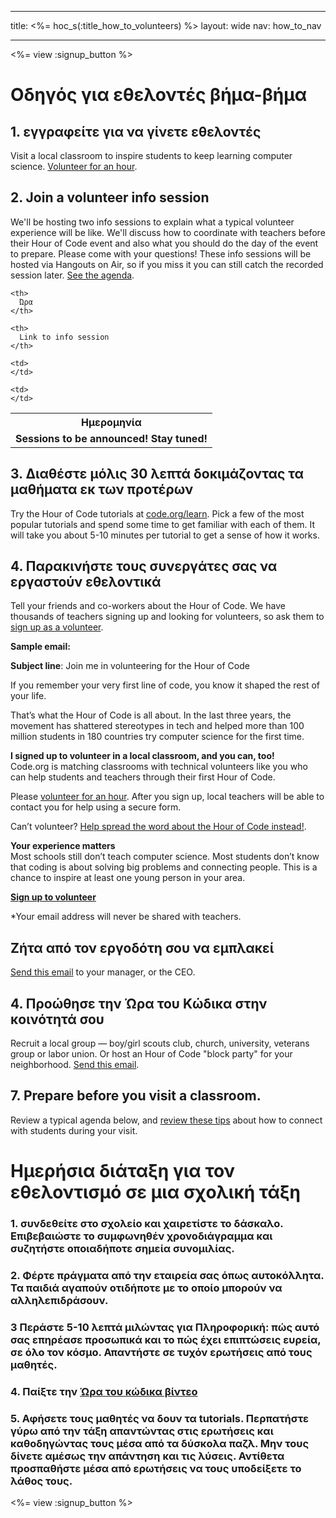 * * *

title: <%= hoc_s(:title_how_to_volunteers) %> layout: wide nav: how_to_nav

* * *

<%= view :signup_button %>

# Οδηγός για εθελοντές βήμα-βήμα

## 1. εγγραφείτε για να γίνετε εθελοντές

Visit a local classroom to inspire students to keep learning computer science. [Volunteer for an hour](https://code.org/volunteer/engineer).

## 2. Join a volunteer info session

We'll be hosting two info sessions to explain what a typical volunteer experience will be like. We'll discuss how to coordinate with teachers before their Hour of Code event and also what you should do the day of the event to prepare. Please come with your questions! These info sessions will be hosted via Hangouts on Air, so if you miss it you can still catch the recorded session later. [See the agenda](https://docs.google.com/document/d/1y2PjgICSEnYGTD7MT1mvLS6RvA9BJDG4zWheD0ZFIUo/edit?usp=sharing).

<table>
  <tr>
    <th>
      Ημερομηνία
    </th>
    
    <th>
      Ώρα
    </th>
    
    <th>
      Link to info session
    </th>
  </tr>
  
  <tr>
    <td>
      <strong>Sessions to be announced! Stay tuned!</strong>
    </td>
    
    <td>
    </td>
    
    <td>
    </td>
  </tr>
</table>

## 3. Διαθέστε μόλις 30 λεπτά δοκιμάζοντας τα μαθήματα εκ των προτέρων

Try the Hour of Code tutorials at [code.org/learn](https://code.org/learn). Pick a few of the most popular tutorials and spend some time to get familiar with each of them. It will take you about 5-10 minutes per tutorial to get a sense of how it works.

## 4. Παρακινήστε τους συνεργάτες σας να εργαστούν εθελοντικά

Tell your friends and co-workers about the Hour of Code. We have thousands of teachers signing up and looking for volunteers, so ask them to [sign up as a volunteer](https://code.org/volunteer).

**Sample email:**

**Subject line**: Join me in volunteering for the Hour of Code

If you remember your very first line of code, you know it shaped the rest of your life.

That’s what the Hour of Code is all about. In the last three years, the movement has shattered stereotypes in tech and helped more than 100 million students in 180 countries try computer science for the first time.

**I signed up to volunteer in a local classroom, and you can, too!**   
Code.org is matching classrooms with technical volunteers like you who can help students and teachers through their first Hour of Code.

Please [volunteer for an hour](https://code.org/volunteer/engineer). After you sign up, local teachers will be able to contact you for help using a secure form.

Can’t volunteer? [Help spread the word about the Hour of Code instead!](https://hourofcode.com/promote).

**Your experience matters**  
Most schools still don’t teach computer science. Most students don’t know that coding is about solving big problems and connecting people. This is a chance to inspire at least one young person in your area.

**[Sign up to volunteer](https://code.org/volunteer/engineer)**

*Your email address will never be shared with teachers.

## Ζήτα από τον εργοδότη σου να εμπλακεί

[Send this email](https://hourofcode.com/promote/resources#email) to your manager, or the CEO.

## 4. Προώθησε την Ώρα του Κώδικα στην κοινότητά σου

Recruit a local group — boy/girl scouts club, church, university, veterans group or labor union. Or host an Hour of Code "block party" for your neighborhood. [Send this email](https://hourofcode.com/promote/resources#email).

## 7. Prepare before you visit a classroom.

Review a typical agenda below, and [review these tips](https://code.org/files/CSTT_Volunteers.pdf) about how to connect with students during your visit.

# Ημερήσια διάταξη για τον εθελοντισμό σε μια σχολική τάξη

### 1. συνδεθείτε στο σχολείο και χαιρετίστε το δάσκαλο. Επιβεβαιώστε το συμφωνηθέν χρονοδιάγραμμα και συζητήστε οποιαδήποτε σημεία συνομιλίας.

### 2. Φέρτε πράγματα από την εταιρεία σας όπως αυτοκόλλητα. Τα παιδιά αγαπούν οτιδήποτε με το οποίο μπορούν να αλληλεπιδράσουν.

### 3 Περάστε 5-10 λεπτά μιλώντας για Πληροφορική: πώς αυτό σας επηρέασε προσωπικά και το πώς έχει επιπτώσεις ευρεία, σε όλο τον κόσμο. Απαντήστε σε τυχόν ερωτήσεις από τους μαθητές.

### 4. Παίξτε την [Ώρα του κώδικα βίντεο](https://www.youtube.com/watch?v=2DxWIxec6yo)

### 5. Αφήσετε τους μαθητές να δουν τα tutorials. Περπατήστε γύρω από την τάξη απαντώντας στις ερωτήσεις και καθοδηγώντας τους μέσα από τα δύσκολα παζλ. Μην τους δίνετε αμέσως την απάντηση και τις λύσεις. Αντίθετα προσπαθήστε μέσα από ερωτήσεις να τους υποδείξετε το λάθος τους.

<%= view :signup_button %>